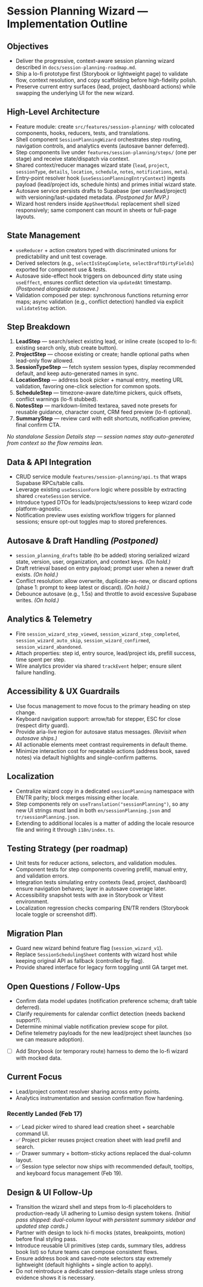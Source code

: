 # Session Planning Wizard — Implementation Outline

## Objectives
- Deliver the progressive, context-aware session planning wizard described in `docs/session-planning-roadmap.md`.
- Ship a lo-fi prototype first (Storybook or lightweight page) to validate flow, context resolution, and copy scaffolding before high-fidelity polish.
- Preserve current entry surfaces (lead, project, dashboard actions) while swapping the underlying UI for the new wizard.

## High-Level Architecture
- Feature module: create `src/features/session-planning/` with colocated components, hooks, reducers, tests, and translations.
- Shell component `SessionPlanningWizard` orchestrates step routing, navigation controls, and analytics events (autosave banner deferred).
- Step components live under `features/session-planning/steps/` (one per stage) and receive state/dispatch via context.
- Shared context/reducer manages wizard state (`lead`, `project`, `sessionType`, `details`, `location`, `schedule`, `notes`, `notifications`, `meta`).
- Entry-point resolver hook (`useSessionPlanningEntryContext`) ingests payload (lead/project ids, schedule hints) and primes initial wizard state.
- Autosave service persists drafts to Supabase (per user/lead/project) with versioning/last-updated metadata. *(Postponed for MVP.)*
- Wizard host renders inside `AppSheetModal` replacement shell sized responsively; same component can mount in sheets or full-page layouts.

## State Management
- `useReducer` + action creators typed with discriminated unions for predictability and unit test coverage.
- Derived selectors (e.g., `selectIsStepComplete`, `selectDraftDirtyFields`) exported for component use & tests.
- Autosave side-effect hook triggers on debounced dirty state using `useEffect`, ensures conflict detection via `updatedAt` timestamp. *(Postponed alongside autosave.)*
- Validation composed per step: synchronous functions returning error maps; async validation (e.g., conflict detection) handled via explicit `validateStep` action.

## Step Breakdown
1. **LeadStep** — search/select existing lead, or inline create (scoped to lo-fi: existing search only, stub create button).
2. **ProjectStep** — choose existing or create; handle optional paths when lead-only flow allowed.
3. **SessionTypeStep** — fetch system session types, display recommended default, and keep auto-generated names in sync.
4. **LocationStep** — address book picker + manual entry, meeting URL validation, favoring one-click selection for common spots.
5. **ScheduleStep** — timezone-aware date/time pickers, quick offsets, conflict warnings (lo-fi stubbed).
6. **NotesStep** — markdown-limited textarea, saved note presets for reusable guidance, character count, CRM feed preview (lo-fi optional).
7. **SummaryStep** — review card with edit shortcuts, notification preview, final confirm CTA.

*No standalone Session Details step — session names stay auto-generated from context so the flow remains lean.*

## Data & API Integration
- CRUD service module `features/session-planning/api.ts` that wraps Supabase RPCs/table calls.
- Leverage existing `useSessionForm` logic where possible by extracting shared `createSession` service.
- Introduce typed DTOs for leads/projects/sessions to keep wizard code platform-agnostic.
- Notification preview uses existing workflow triggers for planned sessions; ensure opt-out toggles map to stored preferences.

## Autosave & Draft Handling *(Postponed)*
- `session_planning_drafts` table (to be added) storing serialized wizard state, version, user, organization, and context keys. *(On hold.)*
- Draft retrieval based on entry payload; prompt user when a newer draft exists. *(On hold.)*
- Conflict resolution: allow overwrite, duplicate-as-new, or discard options (phase 1: prompt to keep latest or discard). *(On hold.)*
- Debounce autosave (e.g., 1.5s) and throttle to avoid excessive Supabase writes. *(On hold.)*

## Analytics & Telemetry
- Fire `session_wizard_step_viewed`, `session_wizard_step_completed`, `session_wizard_auto_skip`, `session_wizard_confirmed`, `session_wizard_abandoned`.
- Attach properties: step id, entry source, lead/project ids, prefill success, time spent per step.
- Wire analytics provider via shared `trackEvent` helper; ensure silent failure handling.

## Accessibility & UX Guardrails
- Use focus management to move focus to the primary heading on step change.
- Keyboard navigation support: arrow/tab for stepper, ESC for close (respect dirty guard).
- Provide aria-live region for autosave status messages. *(Revisit when autosave ships.)*
- All actionable elements meet contrast requirements in default theme.
- Minimize interaction cost for repeatable actions (address book, saved notes) via default highlights and single-confirm patterns.

## Localization
- Centralize wizard copy in a dedicated `sessionPlanning` namespace with EN/TR parity; block merges missing either locale.
- Step components rely on `useTranslation("sessionPlanning")`, so any new UI strings must land in both `en/sessionPlanning.json` and `tr/sessionPlanning.json`.
- Extending to additional locales is a matter of adding the locale resource file and wiring it through `i18n/index.ts`.

## Testing Strategy (per roadmap)
- Unit tests for reducer actions, selectors, and validation modules.
- Component tests for step components covering prefill, manual entry, and validation errors.
- Integration tests simulating entry contexts (lead, project, dashboard) ensure navigation behaves; layer in autosave coverage later.
- Accessibility snapshot tests with axe in Storybook or Vitest environment.
- Localization regression checks comparing EN/TR renders (Storybook locale toggle or screenshot diff).

## Migration Plan
- Guard new wizard behind feature flag (`session_wizard_v1`).
- Replace `SessionSchedulingSheet` contents with wizard host while keeping original API as fallback (controlled by flag).
- Provide shared interface for legacy form toggling until GA target met.

## Open Questions / Follow-Ups
- Confirm data model updates (notification preference schema; draft table deferred).
- Clarify requirements for calendar conflict detection (needs backend support?).
- Determine minimal viable notification preview scope for pilot.
- Define telemetry payloads for the new lead/project sheet launches (so we can measure adoption).

- [ ] Add Storybook (or temporary route) harness to demo the lo-fi wizard with mocked data.

## Current Focus
- Lead/project context resolver sharing across entry points.
- Analytics instrumentation and session confirmation flow hardening.

### Recently Landed (Feb 17)
- ✅ Lead picker wired to shared lead creation sheet + searchable command UI.
- ✅ Project picker reuses project creation sheet with lead prefill and search.
- ✅ Drawer summary + bottom-sticky actions replaced the dual-column layout.
- ✅ Session type selector now ships with recommended default, tooltips, and keyboard focus management (Feb 19).

## Design & UI Follow-Up
- Transition the wizard shell and steps from lo-fi placeholders to production-ready UI adhering to Lumiso design system tokens. *(Initial pass shipped: dual-column layout with persistent summary sidebar and updated step cards.)*
- Partner with design to lock hi-fi mocks (states, breakpoints, motion) before final styling pass.
- Introduce reusable UI primitives (step cards, summary tiles, address book list) so future teams can compose consistent flows.
- Ensure address book and saved-note selectors stay extremely lightweight (default highlights + single action to apply).
- Do not reintroduce a dedicated session-details stage unless strong evidence shows it is necessary.
